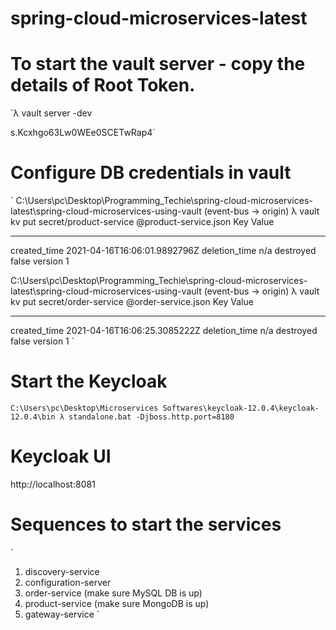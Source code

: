 # spring-cloud-microservices-latest

# To start the vault server - copy the details of Root Token.

`λ vault server -dev

s.Kcxhgo63Lw0WEe0SCETwRap4`

# Configure DB credentials in vault

`
C:\Users\pc\Desktop\Programming_Techie\spring-cloud-microservices-latest\spring-cloud-microservices-using-vault (event-bus -> origin)
λ vault kv put secret/product-service @product-service.json
Key              Value
---              -----
created_time     2021-04-16T16:06:01.9892796Z
deletion_time    n/a
destroyed        false
version          1

C:\Users\pc\Desktop\Programming_Techie\spring-cloud-microservices-latest\spring-cloud-microservices-using-vault (event-bus -> origin)
λ vault kv put secret/order-service @order-service.json
Key              Value
---              -----
created_time     2021-04-16T16:06:25.3085222Z
deletion_time    n/a
destroyed        false
version          1
`

# Start the Keycloak 

`
C:\Users\pc\Desktop\Microservices Softwares\keycloak-12.0.4\keycloak-12.0.4\bin
λ standalone.bat -Djboss.http.port=8180
`

# Keycloak UI

http://localhost:8081

# Sequences to start the services

`
1) discovery-service
2) configuration-server
3) order-service (make sure MySQL DB is up)
4) product-service (make sure MongoDB is up)
5) gateway-service
`

